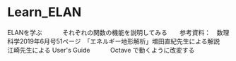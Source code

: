 # Learn_ELAN
ELANを学ぶ　　　
それぞれの関数の機能を説明してみる　　参考資料：　数理科学2019年6月号51ページ　「エネルギー地形解析」増田直紀先生による解説　　江崎先生による User's Guide　　　
Octave で動くように改変する
